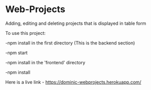 # Web-Projects
Adding, editing and deleting projects that is displayed in table form

To use this project:

-npm install in the first directory (This is the backend section)

-npm start

-npm install in the 'frontend' directory

-npm install

Here is a live link - https://dominic-webprojects.herokuapp.com/
